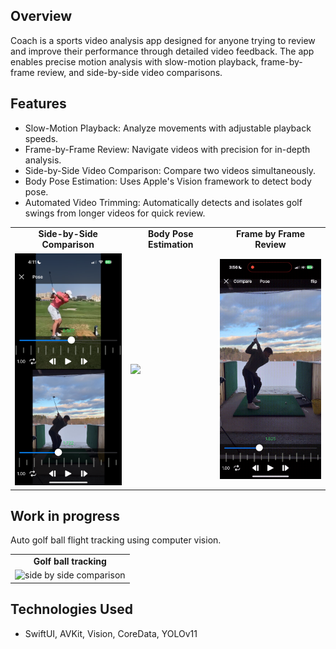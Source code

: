 ## Overview
Coach is a sports video analysis app designed for anyone trying to review and improve their performance through detailed video feedback. The app enables precise motion analysis with slow-motion playback, frame-by-frame review, and side-by-side video comparisons. 

## Features
- Slow-Motion Playback: Analyze movements with adjustable playback speeds.
- Frame-by-Frame Review: Navigate videos with precision for in-depth analysis.
- Side-by-Side Video Comparison: Compare two videos simultaneously.
- Body Pose Estimation: Uses Apple's Vision framework to detect body pose.
- Automated Video Trimming: Automatically detects and isolates golf swings from longer videos for quick review.

<table>
  <tr>
    <td align="center"><strong>Side-by-Side Comparison</strong></td>
    <td align="center"><strong>Body Pose Estimation</strong></td>
    <td align="center"><strong>Frame by Frame Review</strong></td>
  </tr>
  <tr>
    <td><img src=".github/compare.PNG" alt="side by side comparison" width="200"/></td>
    <td><img src=".github/bodypose.gif" width="200"/></td>
    <td><img src=".github/framebyframe.gif" width="200"/></td>
  </tr>
</table>

## Work in progress
Auto golf ball flight tracking using computer vision.

<table>
  <tr>
    <td align="center"><strong>Golf ball tracking</strong></td>
    
  </tr>
  <tr>
    <td><img src=".github/balltrackerdemo.gif" alt="side by side comparison" width="200"/></td>
    
  </tr>
</table>

## Technologies Used
- SwiftUI, AVKit, Vision, CoreData, YOLOv11
